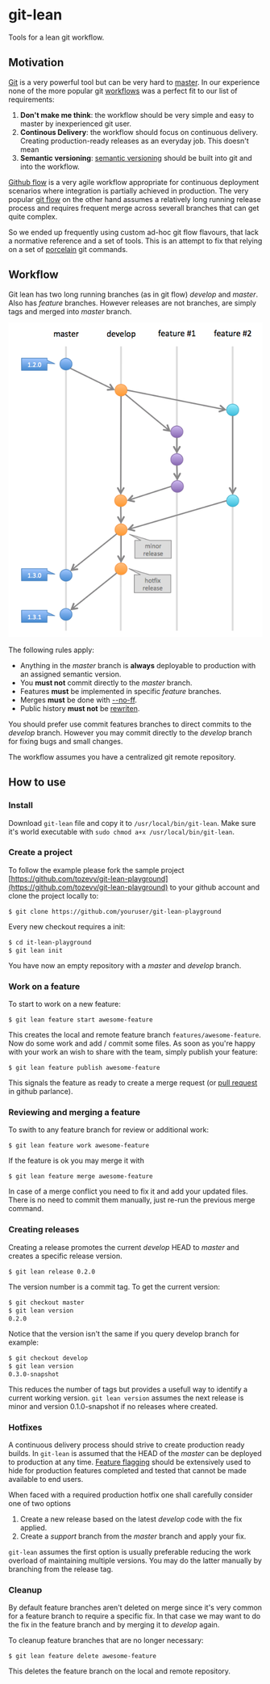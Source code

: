 # git-lean

Tools for a lean git workflow. 

## Motivation
 
[Git](https://git-scm.com/) is a very powerful tool but can be very hard to [master](http://think-like-a-git.net/). In our experience none of the more popular git [workflows]( https://www.atlassian.com/git/tutorials/comparing-workflows/) was a perfect fit to our list of requirements:

1. **Don't make me think**: the workflow should be very simple and easy to master by inexperienced git user.
2. **Continous Delivery**: the workflow should focus on continuous delivery. Creating production-ready releases as an everyday job. This doesn't mean   
3. **Semantic versioning**:  [semantic versioning](http://semver.org/) should be built into git and into the workflow.  

[Github flow](https://guides.github.com/introduction/flow/) is a very agile workflow appropriate for continuous deployment scenarios where integration is partially achieved in production. The very popular [git flow](http://nvie.com/posts/a-successful-git-branching-model/) on the other hand assumes a relatively long running release process and requires frequent merge across severall branches that can get quite complex.
 
So we ended up frequently using custom ad-hoc git flow flavours, that lack a normative reference and a set of tools. This is an attempt to fix that relying on a set of [porcelain](https://git-scm.com/book/tr/v2/Git-Internals-Plumbing-and-Porcelain) git commands.

## Workflow
 
Git lean has two long running branches (as in git flow) *develop* and *master*. Also has *feature* branches. However releases are not branches, are simply tags and merged into *master* branch.


![Diagram](diagram.png)


The following rules apply:

* Anything in the *master* branch is **always** deployable to production with an assigned semantic version.
* You **must not** commit directly to the *master* branch.
* Features **must** be implemented in specific *feature* branches.
* Merges **must** be done with [--no-ff](http://stackoverflow.com/questions/6701292/git-fast-forward-vs-no-fast-forward-merge).
* Public history **must not** be [rewriten](http://www.mail-archive.com/dri-devel@lists.sourceforge.net/msg39091.html). 

You should prefer use commit features branches to direct commits to the *develop* branch. However you may commit directly to the *develop* branch for fixing bugs and small changes. 


The workflow assumes you have a centralized git remote repository.

## How to use

### Install

Download `git-lean` file and copy it to `/usr/local/bin/git-lean`. Make sure it's world executable with `sudo chmod a+x /usr/local/bin/git-lean`.

### Create a project

To follow the example please fork the sample project [https://github.com/tozevv/git-lean-playground](https://github.com/tozevv/git-lean-playground) to your github account and clone the project locally to:

	$ git clone https://github.com/youruser/git-lean-playground

Every new checkout requires a init:

	$ cd it-lean-playground
	$ git lean init
	
You have now an empty repository with a *master* and *develop* branch.

### Work on a feature

To start to work on a new feature:

	$ git lean feature start awesome-feature
	
This creates the local and remote feature branch `features/awesome-feature`. Now do some work and add / commit some files. As soon as you're happy with your work an wish to share with the team, simply publish your feature:

	$ git lean feature publish awesome-feature
	
This signals the feature as ready to create a merge request (or [pull request](https://help.github.com/articles/using-pull-requests/) in github parlance).
 
### Reviewing and merging a feature

To swith to any feature branch for review or additional work:

	$ git lean feature work awesome-feature

If the feature is ok you may merge it with

	$ git lean feature merge awesome-feature

In case of a merge conflict you need to fix it and add your updated files. There is no need to commit them manually, just re-run the previous merge command.

### Creating releases

Creating a release promotes the current *develop* HEAD to *master* and creates a specific release version. 

	$ git lean release 0.2.0
	
The version number is a commit tag. To get the current version:

	$ git checkout master
	$ git lean version
	0.2.0
	
Notice that the version isn't the same if you query develop branch for example:

	$ git checkout develop
	$ git lean version
	0.3.0-snapshot

This reduces the number of tags but provides a usefull way to identify a current working version. 
`git lean version` assumes the next release is minor and version 0.1.0-snapshot if no releases where created.
	
### Hotfixes
 
A continuous delivery process should strive to create production ready builds. In `git-lean` is assumed that the HEAD of the *master* can be deployed to production at any time. [Feature flagging](https://en.wikipedia.org/wiki/Feature_toggle) should be extensively used to hide for production features completed and tested that cannot be made available to end users.

When faced with a required production hotfix one shall carefully consider one of two options

1. Create a new release based on the latest *develop* code with the fix applied.
2. Create a *support* branch from the *master* branch and apply your fix.

`git-lean` assumes the first option is usually preferable reducing the work overload of maintaining multiple versions. You may do the latter manually by branching from the release tag. 

### Cleanup

By default feature branches aren't deleted on merge since it's very common for a feature branch to require a specific fix. In that case we may want to do the fix in the feature branch and by merging it to *develop* again.

To cleanup feature branches that are no longer necessary:

	$ git lean feature delete awesome-feature

This deletes the feature branch on the local and remote repository.


